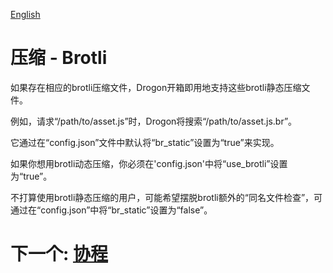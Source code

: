 [English](/ENG/ENG-16-Brotli)

# 压缩 - Brotli

如果存在相应的brotli压缩文件，Drogon开箱即用地支持这些brotli静态压缩文件。

例如，请求“/path/to/asset.js”时，Drogon将搜索“/path/to/asset.js.br”。

它通过在“config.json”文件中默认将“br_static”设置为“true”来实现。

如果你想用brotli动态压缩，你必须在'config.json'中将“use_brotli”设置为“true”。

不打算使用brotli静态压缩的用户，可能希望摆脱brotli额外的“同名文件检查”，可通过在“config.json”中将“br_static”设置为“false”。

# 下一个: [协程](/CHN/CHN-17-协程)
